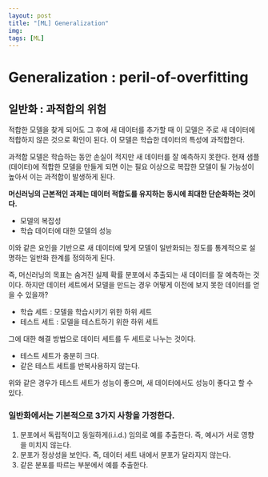 ```yaml
---
layout: post
title: "[ML] Generalization"
img:
tags: [ML]
---
```


# Generalization : peril-of-overfitting
## 일반화 : 과적합의 위험

적합한 모델을 찾게 되어도 그 후에 새 데이터를 추가할 때 이 모델은 주로 새 데이터에 적합하지 않은 것으로 확인이 된다. 이 모델은 학습한 데이터의 특성에 과적합한다.

과적합 모델은 학습하는 동안 손실이 적지만 새 데이터를 잘 예측하지 못한다.
현재 샘플(데이터)에 적합한 모델을 만들게 되면 이는 필요 이상으로 복잡한 모델이 될 가능성이 높아서 이는 과적합이 발생하게 된다.

**머신러닝의 근본적인 과제는 데이터 적합도를 유지하는 동시에 최대한 단순화하는 것이다.**

- 모델의 복잡성
- 학습 데이터에 대한 모델의 성능

이와 같은 요인을 기반으로 새 데이터에 맞게 모델이 일반화되는 정도를 통계적으로 설명하는 일반화 한계를 정의하게 된다.

즉, 머신러닝의 목표는 숨겨진 실제 확률 분포에서 추출되는 새 데이터를 잘 예측하는 것이다.
하지만 데이터 세트에서 모델을 만드는 경우 어떻게 이전에 보지 못한 데이터를 얻을 수 있을까?

- 학습 세트 : 모델을 학습시키기 위한 하위 세트
- 테스트 세트 : 모델을 테스트하기 위한 하위 세트

그에 대한 해결 방법으로 데이터 세트를 두 세트로 나누는 것이다.

- 테스트 세트가 충분히 크다.
- 같은 테스트 세트를 반복사용하지 않는다.

위와 같은 경우가 테스트 세트가 성능이 좋으며, 새 데이터에서도 성능이 좋다고 할 수 있다.

### 일반화에서는 기본적으로 3가지 사항을 가정한다.

1. 분포에서 독립적이고 동일하게(i.i.d.) 임의로 예를 추출한다. 즉, 예시가 서로 영향을 미치지 않는다.
2. 분포가 정상성을 보인다. 즉, 데이터 세트 내에서 분포가 달라지지 않는다.
3. 같은 분포를 따르는 부분에서 예를 추출한다.

